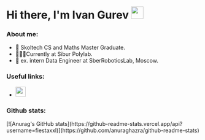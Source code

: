 <h1 align="left">Hi there, I'm Ivan Gurev<a href="https://daniilshat.ru/" target="_blank"></a> 
<img src="https://github.com/blackcater/blackcater/raw/main/images/Hi.gif" height="32"/></h1>
<h3 align="left">About me:</h3>
<ul>
  <li>🌻 Skoltech CS and Maths Master Graduate.</li>
  <li>👨🏻‍💻Currently at Sibur Polylab.</li>
  <li>🐼 ex. intern Data Engineer at SberRoboticsLab, Moscow.</li>
</ul>

<h3 align="left">Useful links:</h3>
<ul>
  <li><a href="https://t.me/fiesta_xxl"><img src="https://img.shields.io/badge/Telegram-2CA5E0?style=for-the-badge&logo=telegram&logoColor=white" height="26"></a></li>
</ul>

<h3 align="left">Github stats:</h3>
[![Anurag's GitHub stats](https://github-readme-stats.vercel.app/api?username=fiestaxxl)](https://github.com/anuraghazra/github-readme-stats)
